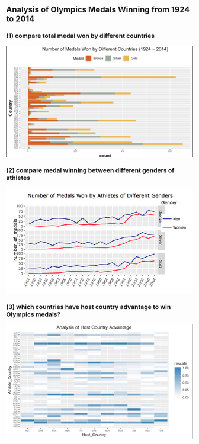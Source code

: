 ## Analysis of Olympics Medals Winning from 1924 to 2014

### (1) compare total medal won by different countries    





![total](https://github.com/eddiecylin/data-visualization/blob/master/olympics/total_medals.png)

### (2) compare medal winning between different genders of athletes  





![genders](https://github.com/eddiecylin/data-visualization/blob/master/olympics/genders.png)

### (3) which countries have host country advantage to win Olympics medals?    





![host](https://github.com/eddiecylin/data-visualization/blob/master/olympics/host_advantage.png)
